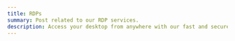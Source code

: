 ```yaml
---
title: RDPs
summary: Post related to our RDP services.
description: Access your desktop from anywhere with our fast and secure RDP connections.
---
```

